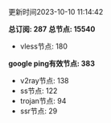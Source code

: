更新时间2023-10-10 11:14:42

**总订阅: 287**
**总节点: 15540**
- vless节点: 180

**google ping有效节点: 383**
- v2ray节点: 138
- ss节点: 122
- trojan节点: 94
- ssr节点: 29
